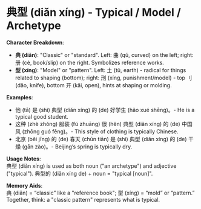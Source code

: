 # **典型 (diǎn xíng) - Typical / Model / Archetype**

**Character Breakdown**:  
- **典 (diǎn)**: "Classic" or "standard". Left: 曲 (qǔ, curved) on the left; right: 册 (cè, book/slip) on the right. Symbolizes reference works.  
- **型 (xíng)**: "Model" or "pattern". Left: 土 (tǔ, earth) - radical for things related to shaping (bottom); right: 刑 (xíng, punishment/model) - top 刂 (dāo, knife), bottom 开 (kāi, open), hints at shaping or molding.

**Examples**:  
- 他 (tā) 是 (shì) 典型 (diǎn xíng) 的 (de) 好学生 (hǎo xué shēng)。- He is a typical good student.  
- 这种 (zhè zhǒng) 服装 (fú zhuāng) 很 (hěn) 典型 (diǎn xíng) 的 (de) 中国风 (zhōng guó fēng)。- This style of clothing is typically Chinese.  
- 北京 (běi jīng) 的 (de) 春天 (chūn tiān) 是 (shì) 典型 (diǎn xíng) 的 (de) 干燥 (gān zào)。- Beijing’s spring is typically dry.

**Usage Notes**:  
典型 (diǎn xíng) is used as both noun ("an archetype") and adjective ("typical"). 典型的 (diǎn xíng de) + noun = "typical [noun]".

**Memory Aids**:  
典 (diǎn) = “classic” like a "reference book"; 型 (xíng) = “mold” or “pattern.” Together, think: a "classic pattern" represents what is typical.